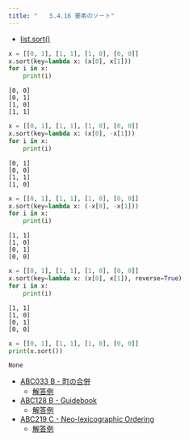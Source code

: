 ```yaml
---
title: "　　5.4.16 要素のソート"
---
```


* [list.sort()](https://docs.python.org/ja/3/library/stdtypes.html#list.sort)

```python:サンプルコード：sample_396.py
x = [[0, 1], [1, 1], [1, 0], [0, 0]]
x.sort(key=lambda x: (x[0], x[1]))
for i in x:
    print(i)
```

```text:実行結果
[0, 0]
[0, 1]
[1, 0]
[1, 1]
```

```python:サンプルコード：sample_397.py
x = [[0, 1], [1, 1], [1, 0], [0, 0]]
x.sort(key=lambda x: (x[0], -x[1]))
for i in x:
    print(i)
```

```text:実行結果
[0, 1]
[0, 0]
[1, 1]
[1, 0]
```

```python:サンプルコード：sample_398.py
x = [[0, 1], [1, 1], [1, 0], [0, 0]]
x.sort(key=lambda x: (-x[0], -x[1]))
for i in x:
    print(i)
```

```text:実行結果
[1, 1]
[1, 0]
[0, 1]
[0, 0]
```

```python:サンプルコード：sample_399.py
x = [[0, 1], [1, 1], [1, 0], [0, 0]]
x.sort(key=lambda x: (x[0], x[1]), reverse=True)
for i in x:
    print(i)
```

```text:実行結果
[1, 1]
[1, 0]
[0, 1]
[0, 0]
```

```python:サンプルコード：sample_400.py
x = [[0, 1], [1, 1], [1, 0], [0, 0]]
print(x.sort())
```

```text:実行結果
None
```

- [ABC033 B - 町の合併](https://atcoder.jp/contests/abc033/tasks/abc033_b)
    - [解答例](https://atcoder.jp/contests/abc033/submissions/14953693)
- [ABC128 B - Guidebook](https://atcoder.jp/contests/abc128/tasks/abc128_b)
    - [解答例](https://atcoder.jp/contests/abc128/submissions/17912471)
- [ABC219 C - Neo-lexicographic Ordering](https://atcoder.jp/contests/abc219/tasks/abc219_c)
    - [解答例](https://atcoder.jp/contests/abc219/submissions/29610019)
